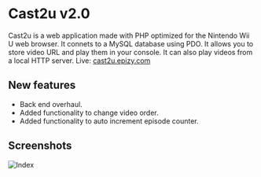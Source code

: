 # Cast2u v2.0
Cast2u is a web application made with PHP optimized for the Nintendo Wii U web browser. It connets to a MySQL database using PDO. It allows you to store video URL and play them in your console. It can also play videos from a local HTTP server.
Live: [cast2u.epizy.com](http://cast2u.epizy.com/)
## New features
- Back end overhaul.
- Added functionality to change video order.
- Added functionality to auto increment episode counter.
## Screenshots
![Index](https://github.com/morenopilaralejandro/cast2u/blob/master/index.png?raw=true)
